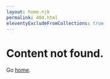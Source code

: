 ```yaml
---
layout: home.njk
permalink: 404.html
eleventyExcludeFromCollections: true
---
```

# Content not found.

Go <a href="{{ '/' | url }}">home</a>.

